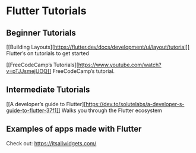 # Flutter Tutorials

## Beginner Tutorials

[[Building Layouts][https://flutter.dev/docs/development/ui/layout/tutorial]]
Flutter’s on tutorials to get started

[[FreeCodeCamp’s Tutorials][https://www.youtube.com/watch?v=pTJJsmejUOQ]]
FreeCodeCamp’s tutorial.


## Intermediate Tutorials

[[A developer’s guide to Flutter][https://dev.to/solutelabs/a-developer-s-guide-to-flutter-37f1]]
Walks you through the Flutter ecosystem

## Examples of apps made with Flutter
Check out: https://itsallwidgets.com/
